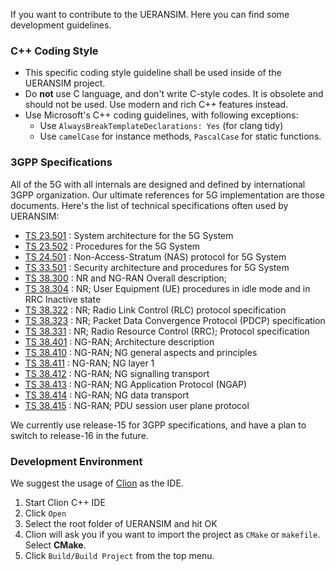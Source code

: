 If you want to contribute to the UERANSIM. Here you can find some development guidelines.

### C++ Coding Style

- This specific coding style guideline shall be used inside of the UERANSIM project.
- Do **not** use C language, and don't write C-style codes. It is obsolete and should not be used. Use modern and rich C++ features instead.
- Use Microsoft's C++ coding guidelines, with following exceptions:
    - Use `AlwaysBreakTemplateDeclarations: Yes` (for clang tidy)
    - Use `camelCase` for instance methods, `PascalCase` for static functions.

### 3GPP Specifications

All of the 5G with all internals are designed and defined by international 3GPP organization. Our ultimate references for 5G implementation are those documents. Here's the list of technical specifications often used by UERANSIM:

- [TS 23.501](https://www.etsi.org/deliver/etsi_ts/123500_123599/123501/15.12.00_60/ts_123501v151200p.pdf) : System architecture for the 5G System
- [TS 23.502](https://www.etsi.org/deliver/etsi_ts/123500_123599/123502/15.12.00_60/ts_123502v151200p.pdf) : Procedures for the 5G System
- [TS 24.501](https://www.etsi.org/deliver/etsi_ts/124500_124599/124501/15.06.00_60/ts_124501v150600p.pdf) : Non-Access-Stratum (NAS) protocol for 5G System
- [TS 33.501](https://www.etsi.org/deliver/etsi_ts/133500_133599/133501/15.11.00_60/ts_133501v151100p.pdf) : Security architecture and procedures for 5G System
- [TS 38.300](https://www.etsi.org/deliver/etsi_ts/138300_138399/138300/15.11.00_60/ts_138300v151100p.pdf) : NR and NG-RAN Overall description; 
- [TS 38.304](https://www.etsi.org/deliver/etsi_ts/138300_138399/138304/15.07.00_60/ts_138304v150700p.pdf) : NR; User Equipment (UE) procedures in idle mode and in RRC Inactive state
- [TS 38.322](https://www.etsi.org/deliver/etsi_ts/138300_138399/138322/16.01.00_60/ts_138322v160100p.pdf) : NR; Radio Link Control (RLC) protocol specification
- [TS 38.323](https://www.etsi.org/deliver/etsi_ts/138300_138399/138323/16.02.00_60/ts_138323v160200p.pdf) : NR; Packet Data Convergence Protocol (PDCP) specification
- [TS 38.331](https://www.etsi.org/deliver/etsi_ts/138300_138399/138331/15.12.00_60/ts_138331v151200p.pdf) : NR; Radio Resource Control (RRC); Protocol specification
- [TS 38.401](https://www.etsi.org/deliver/etsi_ts/138400_138499/138401/16.04.00_60/ts_138401v160400p.pdf) : NG-RAN; Architecture description
- [TS 38.410](https://www.etsi.org/deliver/etsi_ts/138400_138499/138410/16.03.00_60/ts_138410v160300p.pdf) : NG-RAN; NG general aspects and principles
- [TS 38.411](https://www.etsi.org/deliver/etsi_ts/138400_138499/138411/16.00.00_60/ts_138411v160000p.pdf) : NG-RAN; NG layer 1
- [TS 38.412](https://www.etsi.org/deliver/etsi_ts/138400_138499/138412/16.01.00_60/ts_138412v160100p.pdf) : NG-RAN; NG signalling transport
- [TS 38.413](https://www.etsi.org/deliver/etsi_ts/138400_138499/138413/15.06.00_60/ts_138413v150600p.pdf) : NG-RAN; NG Application Protocol (NGAP)
- [TS 38.414](https://www.etsi.org/deliver/etsi_ts/138400_138499/138414/16.00.00_60/ts_138414v160000p.pdf) : NG-RAN; NG data transport
- [TS 38.415](https://www.etsi.org/deliver/etsi_ts/138400_138499/138415/16.03.00_60/ts_138415v160300p.pdf) : NG-RAN; PDU session user plane protocol

We currently use release-15 for 3GPP specifications, and have a plan to switch to release-16 in the future.

### Development Environment

We suggest the usage of [Clion](https://www.jetbrains.com/clion/) as the IDE.

1. Start Clion C++ IDE
2. Click `Open`
3. Select the root folder of UERANSIM and hit OK
4. Clion will ask you if you want to import the project as `CMake` or `makefile`. Select **CMake**.
5. Click `Build/Build Project` from the top menu.